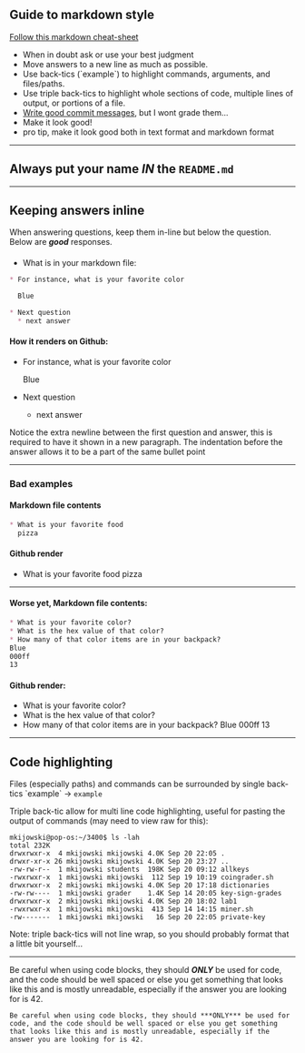 ## Guide to markdown style

[Follow this markdown cheat-sheet](https://github.com/adam-p/markdown-here/wiki/Markdown-Cheatsheet)

* When in doubt ask or use your best judgment
* Move answers to a new line as much as possible.
* Use back-tics (\`example\`) to highlight commands, arguments, and files/paths.
* Use triple back-tics to highlight whole sections of code, multiple lines of output, or portions of a file.
* [Write good commit messages](https://chris.beams.io/posts/git-commit/), but I wont grade them...
* Make it look good!
* pro tip, make it look good both in text format and markdown format

---

## Always put your name ***IN*** the `README.md`

---

## Keeping answers inline

When answering questions, keep them in-line but below the question.  Below are ***good*** responses.

####

* What is in your markdown file:
  
```markdown
* For instance, what is your favorite color

  Blue

* Next question
  * next answer
```


#### How it renders on Github:
  
* For instance, what is your favorite color

  Blue

* Next question
  * next answer


Notice the extra newline between the first question and answer, this is required to have it shown in a new paragraph. 
The indentation before the answer allows it to be a part of the same bullet point 

---

### Bad examples

#### Markdown file contents

```markdown
* What is your favorite food
  pizza
```

#### Github render

* What is your favorite food
  pizza

---

#### Worse yet, Markdown file contents:

```markdown
* What is your favorite color?
* What is the hex value of that color?
* How many of that color items are in your backpack?
Blue
000ff
13
```

#### Github render:

* What is your favorite color?
* What is the hex value of that color?
* How many of that color items are in your backpack?
Blue
000ff
13

---

## Code highlighting

Files (especially paths) and commands can be surrounded by single back-tics  \`example\` -> `example`

Triple back-tic allow for multi line code highlighting, useful for pasting the output of commands (may need to view raw for this):
```
mkijowski@pop-os:~/3400$ ls -lah
total 232K
drwxrwxr-x  4 mkijowski mkijowski 4.0K Sep 20 22:05 .
drwxr-xr-x 26 mkijowski mkijowski 4.0K Sep 20 23:27 ..
-rw-rw-r--  1 mkijowski students  198K Sep 20 09:12 allkeys
-rwxrwxr-x  1 mkijowski mkijowski  112 Sep 19 10:19 coingrader.sh
drwxrwxr-x  2 mkijowski mkijowski 4.0K Sep 20 17:18 dictionaries
-rw-rw----  1 mkijowski grader    1.4K Sep 14 20:05 key-sign-grades
drwxrwxr-x  2 mkijowski mkijowski 4.0K Sep 20 18:02 lab1
-rwxrwxr-x  1 mkijowski mkijowski  413 Sep 14 14:15 miner.sh
-rw-------  1 mkijowski mkijowski   16 Sep 20 22:05 private-key
```

Note: triple back-tics will not line wrap, so you should probably format that a little bit yourself...

---

Be careful when using code blocks, they should ***ONLY*** be used for code, and the code should be well spaced or else you get something that looks like this and is mostly unreadable, especially if the answer you are looking for is 42.

```
Be careful when using code blocks, they should ***ONLY*** be used for code, and the code should be well spaced or else you get something that looks like this and is mostly unreadable, especially if the answer you are looking for is 42.
```
